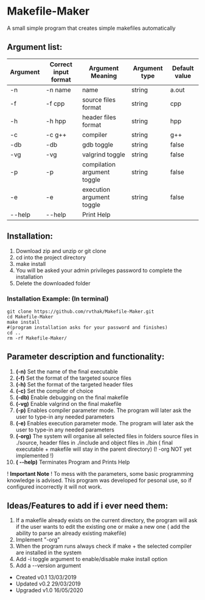 # Makefile-Maker 
A small simple program that creates simple makefiles automatically

## Argument list:

Argument  | Correct input format |   Argument Meaning    |  Argument type  | Default value 
----------|----------------------|-----------------------|-----------------|---------------
   -n     |       -n name        |         name          |     string      |     a.out
   -f     |       -f cpp         |  source files format  |     string      |      cpp
   -h     |       -h hpp         |  header files format  |     string      |      hpp
   -c     |       -c g++         |       compiler        |     string      |      g++
   -db    |       -db            |      gdb toggle       |     string      |     false
   -vg    |       -vg            |    valgrind toggle    |     string      |     false
   -p     |       -p             |  compilation argument toggle|     string      |     false
   -e     |       -e             |   execution argument  toggle|     string      |     false
   --help |       --help         |    Print Help

## Installation:
1) Download zip and unzip or git clone
2) cd into the project directory
3) make install
4) You will be asked your admin privileges password to complete the installation
5) Delete the downloaded folder

### Installation Example: (In terminal)
    git clone https://github.com/rvthak/Makefile-Maker.git
    cd Makefile-Maker
    make install
    #(program installation asks for your password and finishes)
    cd ..
    rm -rf Makefile-Maker/

## Parameter description and functionality:
1) __(-n)__		Set the name of the final executable 
2) __(-f)__		Set the format of the targeted source files
3) __(-h)__     Set the format of the targeted header files
4) __(-c)__		Set the compiler of choice
5) __(-db)__ 	Enable debugging on the final makefile
6) __(-vg)__	   Enable valgrind on the final makefile
7) __(-p)__		Enables compiler parameter mode. The program will later ask the user to
type-in any needed parameters 
8) __(-e)__		Enables execution parameter mode. The program will later ask the user to
type-in any needed parameters
9) __(-org)__	The system will organise all selected files in folders
source files in ./source, header files in ./include and object files
in ./bin ( final executable + makefile will stay in the parent directory)
(! -org NOT yet implemented !)
10) __( --help)__  Terminates Program and Prints Help

! __Important Note__ ! To mess with the parameters, some basic programming knowledge is 
advised. This program was developed for pesonal use, so if configured 
incorrectly it will not work.

## Ideas/Features to add if i ever need them:
1) If a makefile already exists on the current directory, the program will ask
if the user wants to edit the existing one or make a new one ( add the ability 
to parse an already existing makefile)
2) Implement "-org"
3) When the program runs always check if make + the selected compiler are
installed in the system
4) Add -i toggle argument to enable/disable make install option
5) Add a --version argument

+ Created  v0.1 13/03/2019
+ Updated  v0.2 29/03/2019
+ Upgraded v1.0 16/05/2020
